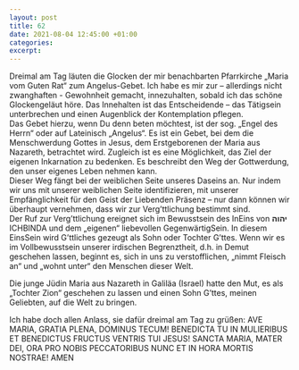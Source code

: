 ```yaml
---
layout: post
title: 62
date: 2021-08-04 12:45:00 +01:00
categories: 
excerpt: 
---
```


Dreimal am Tag läuten die Glocken der mir benachbarten Pfarrkirche „Maria vom Guten Rat“ zum Angelus-Gebet. Ich habe es mir zur – allerdings nicht zwanghaften - Gewohnheit gemacht, innezuhalten, sobald ich das schöne Glockengeläut höre. Das Innehalten ist das Entscheidende – das Tätigsein unterbrechen und einen Augenblick der Kontemplation pflegen.\
Das Gebet hierzu, wenn Du denn beten möchtest, ist der sog. „Engel des Herrn“ oder auf Lateinisch „Angelus“. Es ist ein Gebet, bei dem die Menschwerdung Gottes in Jesus, dem Erstgeborenen der Maria aus Nazareth, betrachtet wird. Zugleich ist es eine Möglichkeit, das Ziel der eigenen Inkarnation zu bedenken. Es beschreibt den Weg der Gottwerdung, den unser eigenes Leben nehmen kann.\
Dieser Weg fängt bei der weiblichen Seite unseres Daseins an. Nur indem wir uns mit unserer weiblichen Seite identifizieren, mit unserer Empfänglichkeit für den Geist der Liebenden Präsenz – nur dann können wir überhaupt vernehmen, dass wir zur Verg’ttlichung bestimmt sind.\
Der Ruf zur Verg’ttlichung ereignet sich im Bewusstsein des InEins von **יהוה** ICHBINDA und dem „eigenen“ liebevollen GegenwärtigSein. In diesem EinsSein wird G’ttliches gezeugt als Sohn oder Tochter G’ttes. Wenn wir es im Vollbewusstsein unserer irdischen Begrenztheit, d.h. in Demut geschehen lassen, beginnt es, sich in uns zu verstofflichen, „nimmt Fleisch an“ und „wohnt unter“ den Menschen dieser Welt.

Die junge Jüdin Maria aus Nazareth in Galiläa (Israel) hatte den Mut, es als „Tochter Zion“ geschehen zu lassen und einen Sohn G’ttes, meinen Geliebten, auf die Welt zu bringen.

Ich habe doch allen Anlass, sie dafür dreimal am Tag zu grüßen: AVE MARIA, GRATIA PLENA, DOMINUS TECUM! BENEDICTA TU IN MULIERIBUS ET BENEDICTUS FRUCTUS VENTRIS TUI JESUS! SANCTA MARIA, MATER DEI, ORA PRO NOBIS PECCATORIBUS NUNC ET IN HORA MORTIS NOSTRAE! AMEN
